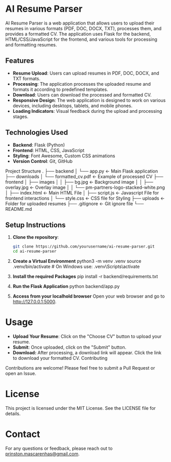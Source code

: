 # AI Resume Parser

AI Resume Parser is a web application that allows users to upload their resumes in various formats (PDF, DOC, DOCX, TXT), processes them, and provides a formatted CV. The application uses Flask for the backend, HTML/CSS/JavaScript for the frontend, and various tools for processing and formatting resumes.

## Features

- **Resume Upload**: Users can upload resumes in PDF, DOC, DOCX, and TXT formats.
- **Processing**: The application processes the uploaded resume and formats it according to predefined templates.
- **Download**: Users can download the processed and formatted CV.
- **Responsive Design**: The web application is designed to work on various devices, including desktops, tablets, and mobile phones.
- **Loading Indicators**: Visual feedback during the upload and processing stages.

## Technologies Used

- **Backend**: Flask (Python)
- **Frontend**: HTML, CSS, JavaScript
- **Styling**: Font Awesome, Custom CSS animations
- **Version Control**: Git, GitHub

Project Structure
.
├── backend 
│   └── app.py                     <- Main Flask application 
├── downloads 
│   └── formatted_cv.pdf           <- Example of processed CV 
├── frontend 
│   ├── images 
│   │   ├── bg.jpg                 <- Background image 
│   │   ├── overlay.jpg            <- Overlay image 
│   │   └── pm-partners-logo-stacked-white.png 
│   ├── index.html                 <- Main HTML File 
│   ├── script.js                  <- Javascript File for frontend interactions 
│   └── style.css                  <- CSS file for Styling 
├── uploads                        <- Folder for uploaded resumes 
├── .gitignore                     <- Git ignore file 
└── README.md




## Setup Instructions

1. **Clone the repository**:

   ```bash
   git clone https://github.com/yourusername/ai-resume-parser.git
   cd ai-resume-parser

2. **Create a Virtual Environment**
python3 -m venv .venv
source .venv/bin/activate   # On Windows use: .venv\Scripts\activate

3. **Install the required Packages**
pip install -r backend/requirements.txt

4. **Run the Flask Application**
python backend/app.py

5. **Access from your localhold browser**
Open your web browser and go to http://127.0.0.1:5000.

# Usage

- **Upload Your Resume**: Click on the "Choose CV" button to upload your resume.
- **Submit**: Once uploaded, click on the "Submit" button.
- **Download:** After processing, a download link will appear. Click the link to download your formatted CV.
Contributing

Contributions are welcome! Please feel free to submit a Pull Request or open an Issue.

# License
This project is licensed under the MIT License. See the LICENSE file for details.

# Contact
For any questions or feedback, please reach out to prinston.mascarenhas@gmail.com.
